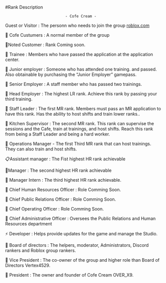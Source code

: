 #Rank Description


                               - Cofe Cream -

Guest or Visitor : The personn who needs to join the group [roblox.com](https://www.roblox.com/games/10523113875/Cofe-Cream)

🌲 Cofe Custumers : A normal member of the group

🛒Noted Customer : Rank Coming soon.

🍩 Trainee : Members who have passed the application at the application center.

🍎 Junior employer : Someone who has attended one training. and passed. Also obtainable by purchasing the “Junior Employer” gamepass.

🥞 Senior Employer : A staff member who has passed two trainings.

🥛 Head Employer : The highest LR rank. Achieve this rank by passing your third training.

🍦 Staff Leader : The first MR rank. Members must pass an MR application to have this rank. Has the ability to host  shifts and train lower ranks..

🚧 Kitchen Supervisor : The second MR rank. This rank can supervise the sessions and the Cafe, train at trainings, and host shifts. Reach this rank from being a Staff Leader and being a hard worker.

🧯 Operations Manager - The first Third MR rank that can host trainings. They can also train and host shifts.

📋Assistant manager : The Fist highest HR rank achievable

📇Manager : The second highest HR rank achievable

🍂 Manager Intern : The third highest HR rank achievable. 

🌿  Chief Human Resources Officer : Role Comming Soon.

🌻  Chief Public Relations Officer : Role Comming Soon.

🌾  Chief Operating Officer : Role Comming Soon.

🌹 Chief Administrative Officer : Oversees the Public Relations and Human Resources department

⚡ Developer : Helps provide updates for the game and manage the Studio.

🧰 Board of directors : The helpers, moderator, Administrators, Discord rankers and Roblox group rankers.

🌺 Vice President : The co-owner of the group and higher role than Board of Directors Vertex4529.

🌴 President : The owner and founder of Cofe Cream OVER_X9.